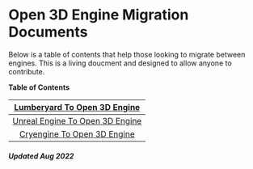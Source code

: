 # Open 3D Engine Migration Documents

Below is a table of contents that help those looking to migrate between engines. This is a living doucment and designed to allow anyone to contribute. 

**Table of Contents**

| [Lumberyard To Open 3D Engine](https://github.com/o3de/community/) |
| :------------: |
| [Unreal Engine To Open 3D Engine](https://github.com/o3de/community/) |
| [Cryengine To Open 3D Engine](https://github.com/o3de/community/) |


##### Updated Aug 2022